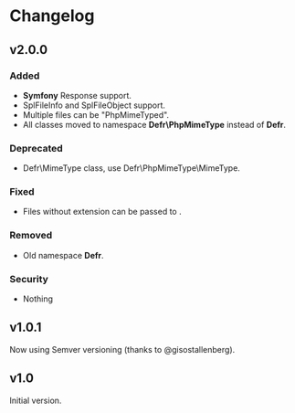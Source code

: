 # Changelog

## v2.0.0

### Added
- **Symfony** Response support.
- SplFileInfo and SplFileObject support.
- Multiple files can be "PhpMimeTyped".
- All classes moved to namespace **Defr\\PhpMimeType** instead of **Defr**.

### Deprecated
- Defr\\MimeType class, use Defr\\PhpMimeType\\MimeType.

### Fixed
- Files without extension can be passed to .

### Removed
- Old namespace **Defr**.

### Security
- Nothing

## v1.0.1

Now using Semver versioning (thanks to @gisostallenberg).

## v1.0

Initial version.